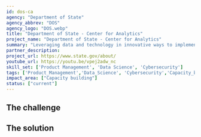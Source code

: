 ```yaml
---
id: dos-ca
agency: "Department of State"
agency_abbrev: "DOS"
agency_logo: "DOS.webp"
title: "Department of State - Center for Analytics"
project_name: "Department of State - Center for Analytics"
summary: "Leveraging data and technology in innovative ways to implement the Department’s Enterprise Data Strategy (EDS) and data informed diplomacy. The EDS helps to advance America’s foreign policy priorities, solve the Department's management challenges, and protect its people, facilities, and information."
partner_description: 
project_url: https://www.state.gov/about/
youtube_url: https://youtu.be/vpej2adw_nc
skill_set: ['Product Management', 'Data Science', 'Cybersecurity']
tags: ['Product_Management','Data_Science', 'Cybersecurity','Capacity_building']
impact_area: ["Capacity building"]
status: ["current"]
---
```


## The challenge



## The solution 
